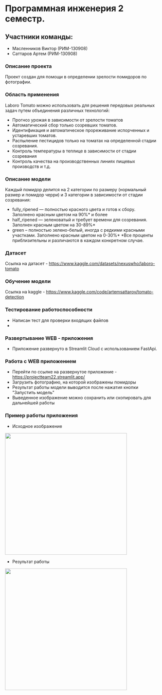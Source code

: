 # Программная инженерия 2 семестр.
## Участники команды:

- Масленников Виктор (РИМ-130908)
- Саттаров Артем (РИМ-130908)

### Описание проекта
Проект создан для помощи в определении зрелости помидоров по фотографии.

### Область применения
Laboro Tomato можно использовать для решения передовых реальных задач путем объединения различных технологий:
 * Прогноз урожая в зависимости от зрелости томатов
 * Автоматический сбор только созревших томатов.
 * Идентификация и автоматическое прореживание испорченных и устаревших томатов.
 * Распыление пестицидов только на томатах на определенной стадии созревания.
 * Контроль температуры в теплице в зависимости от стадии созревания
 * Контроль качества на производственных линиях пищевых производств и т.д.

### Описание модели
Каждый помидор делится на 2 категории по размеру (нормальный размер и помидор черри) и 3 категории в зависимости от стадии созревания:

 - fully_ripened — полностью красного цвета и готов к сбору. Заполнено красным цветом на 90%* и более
 - half_ripened — зеленоватый и требует времени для созревания. Заполнен красным цветом на 30-89%*
 - green – полностью зелено-белый, иногда с редкими красными участками. Заполнено красным цветом на 0-30%*
*Все проценты приблизительны и различаются в каждом конкретном случае.

### Датасет
Ссылка на датасет - https://www.kaggle.com/datasets/nexuswho/laboro-tomato

### Обучение модели
Ссылка на kaggle - https://www.kaggle.com/code/artemsattarov/tomato-detection

### Тестирование работоспособности
- Написан тест для проверки входящих файлов
- 

### Развертывание WEB - приложения
- Приложение развернуто в Streamlit Cloud с использованием FastApi.

### Работа с WEB приложением
- Перейти по ссылке на развернутое приложение - https://projectteam22.streamlit.app/
- Загрузить фотографию, на которой изображены помидоры
- Результат работы модели выводится после нажатия кнопки "Запустить модель"
- Выведенное изображение можно сохранить или скопировать для дальнейшей работы

### Пример работы приложения
 - Исходное изображение
<img src="https://github.com/Lunatik3/Project_Team22/assets/147321002/56721004-3d06-44a6-9506-d523c1a91d1d" width="400">

 - Результат работы
<img src="https://github.com/Lunatik3/Project_Team22/assets/147321002/f0ffb8a9-9bd8-45af-b52b-f23c5a8366f0" width="400">
